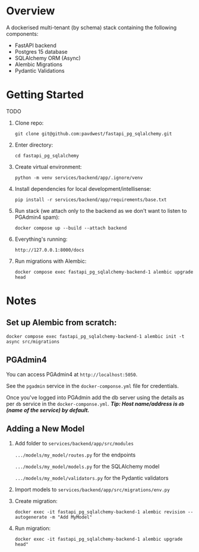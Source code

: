 # Overview

A dockerised multi-tenant (by schema) stack containing the following components:

* FastAPI backend
* Postgres 15 database
* SQLAlchemy ORM (Async)
* Alembic Migrations
* Pydantic Validations

# Getting Started

TODO

1. Clone repo:

    ```git clone git@github.com:pavdwest/fastapi_pg_sqlalchemy.git```

2. Enter directory:

    ```cd fastapi_pg_sqlalchemy```

3. Create virtual environment:

    ```python -m venv services/backend/app/.ignore/venv```

4. Install dependencies for local development/intellisense:

    ```pip install -r services/backend/app/requirements/base.txt```

5. Run stack (we attach only to the backend as we don't want to listen to PGAdmin4 spam):

    ```docker compose up --build --attach backend```

6. Everything's running:

    ```http://127.0.0.1:8000/docs```

7. Run migrations with Alembic:

     ```docker compose exec fastapi_pg_sqlalchemy-backend-1 alembic upgrade head```

# Notes

## Set up Alembic from scratch:

```docker compose exec fastapi_pg_sqlalchemy-backend-1 alembic init -t async src/migrations```

## PGAdmin4

You can access PGAdmin4 at ```http://localhost:5050```.

See the `pgadmin` service in the ```docker-componse.yml``` file for credentials.

Once you've logged into PGAdmin add the db server using the details as per `db` service in the ```docker-componse.yml```. **_Tip: Host name/address is `db` (name of the service) by default._**

## Adding a New Model

1. Add folder to ```services/backend/app/src/modules```

    `.../models/my_model/routes.py`         for the endpoints

    `.../models/my_model/models.py`         for the SQLAlchemy model

    `.../models/my_model/validators.py`     for the Pydantic validators

2. Import models to ```services/backend/app/src/migrations/env.py```

3. Create migration:

    ```docker exec -it fastapi_pg_sqlalchemy-backend-1 alembic revision --autogenerate -m "Add MyModel"```

4. Run migration:

    ```docker exec -it fastapi_pg_sqlalchemy-backend-1 alembic upgrade head"```

